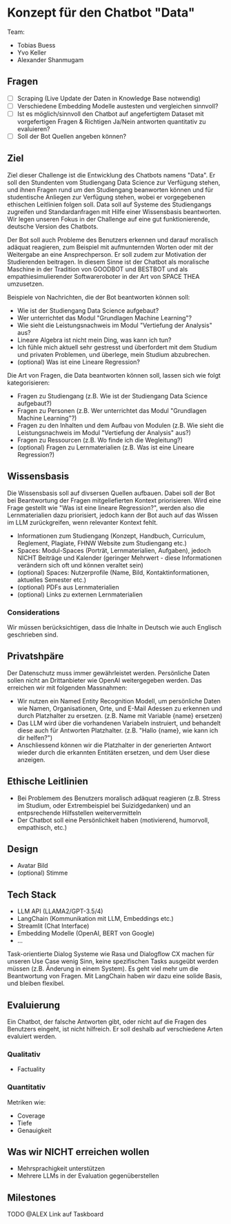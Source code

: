 # Konzept für den Chatbot "Data"

Team:

- Tobias Buess
- Yvo Keller
- Alexander Shanmugam

## Fragen

- [ ] Scraping (Live Update der Daten in Knowledge Base notwendig)
- [ ] Verschiedene Embedding Modelle austesten und vergleichen sinnvoll?
- [ ] Ist es möglich/sinnvoll den Chatbot auf angefertigtem Dataset mit vorgefertigen Fragen & Richtigen Ja/Nein antworten quantitativ zu evaluieren?
- [ ] Soll der Bot Quellen angeben können?

## Ziel

Ziel dieser Challenge ist die Entwicklung des Chatbots namens "Data". Er soll den Stundenten vom Studiengang Data Science zur Verfügung stehen, und ihnen Fragen rund um den Studiengang beanworten können und für studentische Anliegen zur Verfügung stehen, wobei er vorgegebenen ethischen Leitlinien folgen soll. Data soll auf Systeme des Studiengangs zugreifen und Standardanfragen mit Hilfe einer Wissensbasis beantworten. Wir legen unseren Fokus in der Challenge auf eine gut funktionierende, deutsche Version des Chatbots.

Der Bot soll auch Probleme des Benutzers erkennen und darauf moralisch adäquat reagieren, zum Beispiel mit aufmunternden Worten oder mit der Weitergabe an eine Ansprechperson. Er soll zudem zur Motivation der Studierenden beitragen. In diesem Sinne ist der Chatbot als moralische Maschine in der Tradition von GOODBOT und BESTBOT und als empathiesimulierender Softwareroboter in der Art von SPACE THEA umzusetzen.

Beispiele von Nachrichten, die der Bot beantworten können soll:

- Wie ist der Studiengang Data Science aufgebaut?
- Wer unterrichtet das Modul "Grundlagen Machine Learning"?
- Wie sieht die Leistungsnachweis im Modul "Vertiefung der Analysis" aus?
- Lineare Algebra ist nicht mein Ding, was kann ich tun?
- Ich fühle mich aktuell sehr gestresst und überfordert mit dem Studium und privaten Problemen, und überlege, mein Studium abzubrechen.
- (optional) Was ist eine Lineare Regression?

Die Art von Fragen, die Data beantworten können soll, lassen sich wie folgt kategorisieren:

- Fragen zu Studiengang (z.B. Wie ist der Studiengang Data Science aufgebaut?)
- Fragen zu Personen (z.B. Wer unterrichtet das Modul "Grundlagen Machine Learning"?)
- Fragen zu den Inhalten und dem Aufbau von Modulen (z.B. Wie sieht die Leistungsnachweis im Modul "Vertiefung der Analysis" aus?)
- Fragen zu Ressourcen (z.B. Wo finde ich die Wegleitung?)
- (optional) Fragen zu Lernmaterialien (z.B. Was ist eine Lineare Regression?)

## Wissensbasis

Die Wissensbasis soll auf divsersen Quellen aufbauen. Dabei soll der Bot bei Beantwortung der Fragen mitgeliefierten Kontext priorisieren. Wird eine Frage gestellt wie "Was ist eine lineare Regression?", werden also die Lernmaterialien dazu priorisiert, jedoch kann der Bot auch auf das Wissen im LLM zurückgreifen, wenn relevanter Kontext fehlt.

- Informationen zum Studiengang (Konzept, Handbuch, Curriculum, Reglement, Plagiate, FHNW Website zum Studiengang etc.)
- Spaces: Modul-Spaces (Porträt, Lernmaterialien, Aufgaben), jedoch NICHT Beiträge und Kalender (geringer Mehrwert - diese Informationen verändern sich oft und können veraltet sein)
- (optional) Spaces: Nutzerprofile (Name, Bild, Kontaktinformationen, aktuelles Semester etc.)
- (optional) PDFs aus Lernmaterialien
- (optional) Links zu externen Lernmaterialien

### Considerations

Wir müssen berücksichtigen, dass die Inhalte in Deutsch wie auch Englisch geschrieben sind.

## Privatshpäre

Der Datenschutz muss immer gewährleistet werden. Persönliche Daten sollen nicht an Drittanbieter wie OpenAI weitergegeben werden.
Das erreichen wir mit folgenden Massnahmen:

- Wir nutzen ein Named Entity Recognition Modell, um persönliche Daten wie Namen, Organisationen, Orte, und E-Mail Adessen zu erkennen und durch Platzhalter zu ersetzen. (z.B. Name mit Variable {name} ersetzen)
- Das LLM wird über die vorhandenen Variabeln instruiert, und behandelt diese auch für Antworten Platzhalter. (z.B. "Hallo {name}, wie kann ich dir helfen?")
- Anschliessend können wir die Platzhalter in der generierten Antwort wieder durch die erkannten Entitäten ersetzen, und dem User diese anzeigen.

## Ethische Leitlinien

- Bei Problemem des Benutzers moralisch adäquat reagieren (z.B. Stress im Studium, oder Extrembeispiel bei Suizidgedanken) und an entpsrechende Hilfsstellen weitervermitteln
- Der Chatbot soll eine Persönlichkeit haben (motivierend, humorvoll, empathisch, etc.)

## Design

- Avatar Bild
- (optional) Stimme

## Tech Stack

- LLM API (LLAMA2/GPT-3.5/4)
- LangChain (Kommunikation mit LLM, Embeddings etc.)
- Streamlit (Chat Interface)
- Embedding Modelle (OpenAI, BERT von Google)
- ...

Task-orientierte Dialog Systeme wie Rasa und Dialogflow CX machen für unseren Use Case wenig Sinn, keine spezifischen Tasks ausgeübt werden müssen (z.B. Änderung in einem System). Es geht viel mehr um die Beantwortung von Fragen. Mit LangChain haben wir dazu eine solide Basis, und bleiben flexibel.

## Evaluierung

Ein Chatbot, der falsche Antworten gibt, oder nicht auf die Fragen des Benutzers eingeht, ist nicht hilfreich. Er soll deshalb auf verschiedene Arten evaluiert werden.

### Qualitativ

- Factuality

### Quantitativ

Metriken wie:

- Coverage
- Tiefe
- Genauigkeit

## Was wir NICHT erreichen wollen

- Mehrsprachigkeit unterstützen
- Mehrere LLMs in der Evaluation gegenüberstellen

## Milestones

TODO @ALEX Link auf Taskboard
